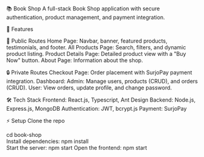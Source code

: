📚 Book Shop
A full-stack Book Shop application with secure authentication, product management, and payment integration.

🚀 Features

🔹 Public Routes
Home Page: Navbar, banner, featured products, testimonials, and footer.
All Products Page: Search, filters, and dynamic product listing.
Product Details Page: Detailed product view with a "Buy Now" button.
About Page: Information about the shop.

🔒 Private Routes
Checkout Page: Order placement with SurjoPay payment integration.
Dashboard:
Admin: Manage users, products (CRUD), and orders (CRUD).
User: View orders, update profile, and change password.

🛠️ Tech Stack
Frontend: React.js, Typescript, Ant Design
Backend: Node.js, Express.js, MongoDB
Authentication: JWT, bcrypt.js
Payment: SurjoPay

⚡ Setup
Clone the repo

cd book-shop  
Install dependencies:
npm install  
Start the server:
npm start
Open the frontend:
npm start
